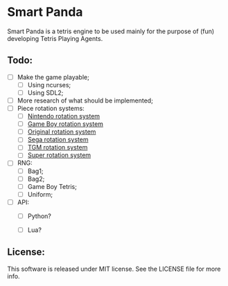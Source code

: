 # Smart Panda

Smart Panda is a tetris engine to be used mainly for the purpose of (fun) developing Tetris Playing Agents.

## Todo:
  - [ ] Make the game playable;
    - [ ] Using ncurses;
    - [ ] Using SDL2;
  - [ ] More research of what should be implemented;
  - [ ] Piece rotation systems:
    - [ ] [Nintendo rotation system](https://cdn.wikimg.net/en/strategywiki/images/5/53/Tetris_rotation_Nintendo.png)
    - [ ] [Game Boy rotation system](https://cdn.wikimg.net/en/strategywiki/images/4/4d/Tetris_rotation_Gameboy.png)
    - [ ] [Original rotation system](http://tetris.wikia.com/wiki/Original_Rotation_System)
    - [ ] [Sega rotation system](https://cdn.wikimg.net/en/strategywiki/images/7/70/Tetris_rotation_Sega.png)
    - [ ] [TGM rotation system](https://tetris.wiki/TGM_Rotation)
    - [ ] [Super rotation system](https://strategywiki.org/wiki/File:Tetris_rotation_super.png)
  - [ ] RNG:
    - [ ] Bag1;
    - [ ] Bag2;
    - [ ] Game Boy Tetris;
    - [ ] Uniform;
  - [ ] API:
    - [ ] Python?
    - [ ] Lua?


## License:
  This software is released under MIT license. See the LICENSE file for more info.
